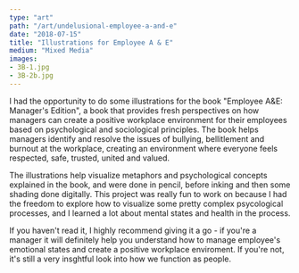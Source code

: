 ```yaml
---
type: "art"
path: "/art/undelusional-employee-a-and-e"
date: "2018-07-15"
title: "Illustrations for Employee A & E"
medium: "Mixed Media"
images:
- 3B-1.jpg
- 3B-2b.jpg
---
```


I had the opportunity to do some illustrations for the book "Employee A&E: Manager's Edition", a book that provides fresh perspectives on how managers can create a positive workplace environment for their employees based on psychological and sociological principles. The book helps managers identify and resolve the issues of bullying, bellitlement and burnout at the workplace, creating an environment where everyone feels respected, safe, trusted, united and valued.

The illustrations help visualize metaphors and psychological concepts explained in the book, and were done in pencil, before inking and then some shading done digitally. This project was really fun to work on because I had the freedom to explore how to visualize some pretty complex psycological processes, and I learned a lot about mental states and health in the process.

If you haven't read it, I highly recommend giving it a go - if you're a manager it will definitely help you understand how to manage employee's emotional states and create a positive workplace enviroment. If you're not, it's still a very insghtful look into how we function as people.